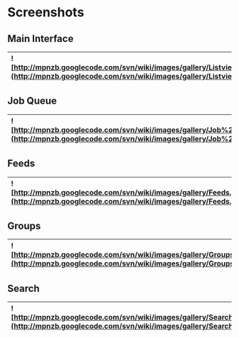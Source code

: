 # Screenshots #

## Main Interface ##
| ![http://mpnzb.googlecode.com/svn/wiki/images/gallery/Listview.png](http://mpnzb.googlecode.com/svn/wiki/images/gallery/Listview.png) |
|:--------------------------------------------------------------------------------------------------------------------------------------|

## Job Queue ##
| ![http://mpnzb.googlecode.com/svn/wiki/images/gallery/Job%20Queue.png](http://mpnzb.googlecode.com/svn/wiki/images/gallery/Job%20Queue.png) |
|:--------------------------------------------------------------------------------------------------------------------------------------------|

## Feeds ##
| ![http://mpnzb.googlecode.com/svn/wiki/images/gallery/Feeds.png](http://mpnzb.googlecode.com/svn/wiki/images/gallery/Feeds.png) |
|:--------------------------------------------------------------------------------------------------------------------------------|

## Groups ##
| ![http://mpnzb.googlecode.com/svn/wiki/images/gallery/Groups.png](http://mpnzb.googlecode.com/svn/wiki/images/gallery/Groups.png) |
|:----------------------------------------------------------------------------------------------------------------------------------|

## Search ##
| ![http://mpnzb.googlecode.com/svn/wiki/images/gallery/Search.png](http://mpnzb.googlecode.com/svn/wiki/images/gallery/Search.png) |
|:----------------------------------------------------------------------------------------------------------------------------------|